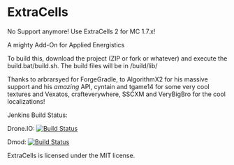 ExtraCells
==========

No Support anymore! Use ExtraCells 2 for MC 1.7.x!

A mighty Add-On for Applied Energistics

To build this, download the project (ZIP or fork or whatever) and execute the build.bat/build.sh. The build files will be in /build/lib/

Thanks to arbrarsyed for ForgeGradle, to AlgorithmX2 for his massive support and his *amazing* API, cyntain and tgame14 for some very cool textures and Vexatos, crafteverywhere, SSCXM and VeryBigBro for the cool localizations! 

Jenkins Build Status:

Drone.IO:
[![Build Status](https://drone.io/github.com/M3gaFr3ak/ExtraCells/status.png)](https://drone.io/github.com/M3gaFr3ak/ExtraCells/files)

Dmod:
[![Build Status](http://shadowcity.net:8080/job/ExtraCells/badge/icon)](http://shadowcity.net:8080/job/ExtraCells/lastSuccessfulBuild/)

ExtraCells is licensed under the MIT license.
